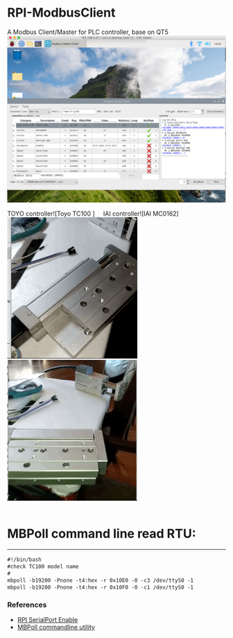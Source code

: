 # RPI-ModbusClient
A Modbus Client/Master for PLC controller, base on QT5
<img src="gif/QtModbusClientMaster0110.png" width="800"/>
<br/>

TOYO controller![Toyo TC100 ]  &nbsp;&nbsp;&nbsp;  IAI controller![IAI MC0162]<br/>
<img src="gif/Toyo0105.gif" width="300"/> &nbsp; <img src="gif/IAI0109.gif" width="300"/> <br/><br/>


# MBPoll command line read RTU:
---
    #!/bin/bash
    #check TC100 model name
    #
    mbpoll -b19200 -Pnone -t4:hex -r 0x10E0 -0 -c3 /dev/ttyS0 -1
    mbpoll -b19200 -Pnone -t4:hex -r 0x10F0 -0 -c1 /dev/ttyS0 -1


### References
  - [RPI SerialPort Enable](https://www.raspberrypi.org/documentation/configuration/uart.md)
  - [MBPoll commandline utility](https://github.com/epsilonrt/mbpoll)

